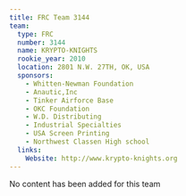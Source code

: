 ```yaml
---
title: FRC Team 3144
team:
  type: FRC
  number: 3144
  name: KRYPTO-KNIGHTS
  rookie_year: 2010
  location: 2801 N.W. 27TH, OK, USA
  sponsors:
    - Whitten-Newman Foundation
    - Anautic,Inc
    - Tinker Airforce Base
    - OKC Foundation
    - W.D. Distributing
    - Industrial Specialties
    - USA Screen Printing
    - Northwest Classen High school
  links:
    Website: http://www.krypto-knights.org
---
```

No content has been added for this team